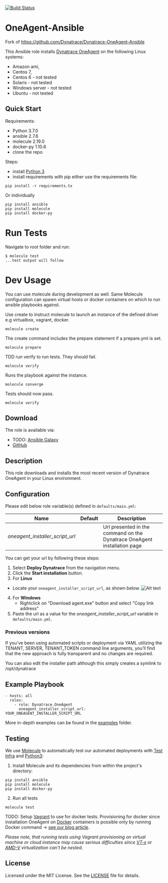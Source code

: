[![Build Status](https://travis-ci.org/redoceantechnology/Dynatrace-OneAgent-Ansible.svg?branch=molecule-tests-fail)](https://travis-ci.org/redoceantechnology/Dynatrace-OneAgent-Ansible)
# OneAgent-Ansible
 Fork of https://github.com/Dynatrace/Dynatrace-OneAgent-Ansible

This Ansible role installs [Dynatrace OneAgent](http://www.dynatrace.com) on the following Linux systems:
- Amazon ami,
- Centos 7,
- Centos 6 - not tested
- Solaris - not tested
- Windows server - not tested
- Ubuntu - not tested

## Quick Start
Requirements:
- Python 3.7.0
- ansible 2.7.6
- molecule 2.19.0
- docker-py 1.10.6
- clone the repo

Steps:
- install [Python 3](https://www.python.org/downloads/)
- install requirements
with pip either use the requirements file:
```
pip install -r requirements.tx
```
Or individually
```
pip install ansible
pip install molecule
pip install docker-py
```

# Run Tests
Navigate to root folder and run:
```
$ molecule test
...test output will follow
```

# Dev Usage
You can use molecule during development as well.
Same Molecule configuration can spawn virtual hosts or docker containers on which to run ansible playbooks against.

Use create to instruct molecule to launch an instance of the defined driver e.g virtualbox, vagrant, docker.
```
molecule create
```

The create command includes the prepare statement if a prepare.yml is set.
```
molecule prepare
```

TDD run verify to run tests. They should fail.
```
molecule verify
```

Runs the playbook against the instance.
```
molecule converge
```

Tests should now pass.
```
molecule verify
```

## Download
The role is available via:

- TODO: [Ansible Galaxy]()
- [GitHub](https://github.com/redoceantechnology/Dynatrace-OneAgent-Ansible.git)

## Description
This role downloads and installs the most recent version of Dynatrace OneAgent in your Linux environment.

## Configuration
Please edit below role variable(s) defined in ```defaults/main.yml```:

| Name                                   | Default            | Description
|----------------------------------------|--------------------|------------
| *oneagent_installer_script_url*        |                    | Url presented in the command on the Dynatrace OneAgent installation page

You can get your url by following these steps:

1. Select **Deploy Dynatrace** from the navigation menu.
2. Click the **Start installation** button.
3.  For **Linux**
   - Locate your `oneagent_installer_script_url`, as shown below.
   ![Alt text](https://raw.githubusercontent.com/Dynatrace/Dynatrace-OneAgent-Ansible/images/url_script_screenshot.png)
4. For **Windows**
    - Rightclick on "Download agent.exe" button and select "Copy link address"
5. Paste the url as a value for the *oneagent_installer_script_url* variable in `defaults/main.yml`.

### Previous versions
If you’ve been using automated scripts or deployment via YAML utilizing the TENANT, SERVER, TENANT_TOKEN command line arguments, you’ll find that the new approach is fully transparent and no changes are required.

You can also edit the installer path although this simply creates a symlink to /opt/dynatrace

## Example Playbook
```
- hosts: all
  roles:
    - role: Dynatrace.OneAgent
      oneagent_installer_script_url: YOUR_ONEAGENT_INSTALLER_SCRIPT_URL
```

More in-depth examples can be found in the [examples](https://github.com/redoceantechnology/Dynatrace-OneAgent-Ansible/tree/master/examples) folder.

## Testing
We use [Molecule](https://molecule.readthedocs.io/en/latest/) to automatically test our automated deployments with [Test Infra](https://testinfra.readthedocs.io/en/latest/) and [Python3](https://docs.python.org/3/):

1) Install Molecule and its dependencies from within the project's directory:
```
pip install ansible
pip install molecule
pip install docker-py
```

2) Run all tests
```
molecule test
```

TODO: Setup [Vagrant](https://www.vagrantup.com/) to use for docker tests.
Provisioning for docker since installation OneAgent on [Docker](https://www.docker.com/) containers is possible only by running Docker command -> [see our blog article](https://www.dynatrace.com/blog/new-docker-image-leverages-bootstrapper-download-oneagent-installer/).

*Please note, that running tests using Vagrant provisioning on virtual machine or cloud instance may cause serious difficulties since [VT-x](https://en.wikipedia.org/wiki/X86_virtualization#Intel_virtualization_.28VT-x.29) or [AMD-V](https://en.wikipedia.org/wiki/X86_virtualization#AMD_virtualization_.28AMD-V.29) virtualization can't be nested.*


## License

Licensed under the MIT License. See the [LICENSE](https://github.com/redoceantechnology/Dynatrace-OneAgent-Ansible/blob/master/LICENSE) file for details.
